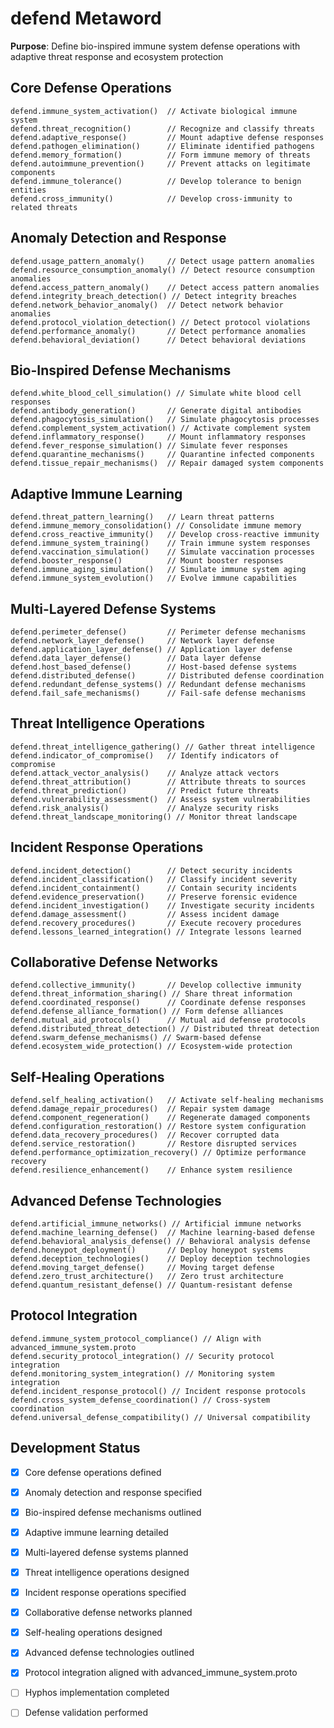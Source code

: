 # defend Metaword

**Purpose**: Define bio-inspired immune system defense operations with adaptive threat response and ecosystem protection

## Core Defense Operations

```hyphos
defend.immune_system_activation()  // Activate biological immune system
defend.threat_recognition()        // Recognize and classify threats
defend.adaptive_response()         // Mount adaptive defense responses
defend.pathogen_elimination()      // Eliminate identified pathogens
defend.memory_formation()          // Form immune memory of threats
defend.autoimmune_prevention()     // Prevent attacks on legitimate components
defend.immune_tolerance()          // Develop tolerance to benign entities
defend.cross_immunity()            // Develop cross-immunity to related threats
```

## Anomaly Detection and Response

```hyphos
defend.usage_pattern_anomaly()     // Detect usage pattern anomalies
defend.resource_consumption_anomaly() // Detect resource consumption anomalies
defend.access_pattern_anomaly()    // Detect access pattern anomalies
defend.integrity_breach_detection() // Detect integrity breaches
defend.network_behavior_anomaly()  // Detect network behavior anomalies
defend.protocol_violation_detection() // Detect protocol violations
defend.performance_anomaly()       // Detect performance anomalies
defend.behavioral_deviation()      // Detect behavioral deviations
```

## Bio-Inspired Defense Mechanisms

```hyphos
defend.white_blood_cell_simulation() // Simulate white blood cell responses
defend.antibody_generation()       // Generate digital antibodies
defend.phagocytosis_simulation()   // Simulate phagocytosis processes
defend.complement_system_activation() // Activate complement system
defend.inflammatory_response()     // Mount inflammatory responses
defend.fever_response_simulation() // Simulate fever responses
defend.quarantine_mechanisms()     // Quarantine infected components
defend.tissue_repair_mechanisms()  // Repair damaged system components
```

## Adaptive Immune Learning

```hyphos
defend.threat_pattern_learning()   // Learn threat patterns
defend.immune_memory_consolidation() // Consolidate immune memory
defend.cross_reactive_immunity()   // Develop cross-reactive immunity
defend.immune_system_training()    // Train immune system responses
defend.vaccination_simulation()    // Simulate vaccination processes
defend.booster_response()          // Mount booster responses
defend.immune_aging_simulation()   // Simulate immune system aging
defend.immune_system_evolution()   // Evolve immune capabilities
```

## Multi-Layered Defense Systems

```hyphos
defend.perimeter_defense()         // Perimeter defense mechanisms
defend.network_layer_defense()     // Network layer defense
defend.application_layer_defense() // Application layer defense
defend.data_layer_defense()        // Data layer defense
defend.host_based_defense()        // Host-based defense systems
defend.distributed_defense()       // Distributed defense coordination
defend.redundant_defense_systems() // Redundant defense mechanisms
defend.fail_safe_mechanisms()      // Fail-safe defense mechanisms
```

## Threat Intelligence Operations

```hyphos
defend.threat_intelligence_gathering() // Gather threat intelligence
defend.indicator_of_compromise()   // Identify indicators of compromise
defend.attack_vector_analysis()    // Analyze attack vectors
defend.threat_attribution()        // Attribute threats to sources
defend.threat_prediction()         // Predict future threats
defend.vulnerability_assessment()  // Assess system vulnerabilities
defend.risk_analysis()             // Analyze security risks
defend.threat_landscape_monitoring() // Monitor threat landscape
```

## Incident Response Operations

```hyphos
defend.incident_detection()        // Detect security incidents
defend.incident_classification()   // Classify incident severity
defend.incident_containment()      // Contain security incidents
defend.evidence_preservation()     // Preserve forensic evidence
defend.incident_investigation()    // Investigate security incidents
defend.damage_assessment()         // Assess incident damage
defend.recovery_procedures()       // Execute recovery procedures
defend.lessons_learned_integration() // Integrate lessons learned
```

## Collaborative Defense Networks

```hyphos
defend.collective_immunity()       // Develop collective immunity
defend.threat_information_sharing() // Share threat information
defend.coordinated_response()      // Coordinate defense responses
defend.defense_alliance_formation() // Form defense alliances
defend.mutual_aid_protocols()      // Mutual aid defense protocols
defend.distributed_threat_detection() // Distributed threat detection
defend.swarm_defense_mechanisms() // Swarm-based defense
defend.ecosystem_wide_protection() // Ecosystem-wide protection
```

## Self-Healing Operations

```hyphos
defend.self_healing_activation()   // Activate self-healing mechanisms
defend.damage_repair_procedures()  // Repair system damage
defend.component_regeneration()    // Regenerate damaged components
defend.configuration_restoration() // Restore system configuration
defend.data_recovery_procedures()  // Recover corrupted data
defend.service_restoration()       // Restore disrupted services
defend.performance_optimization_recovery() // Optimize performance recovery
defend.resilience_enhancement()    // Enhance system resilience
```

## Advanced Defense Technologies

```hyphos
defend.artificial_immune_networks() // Artificial immune networks
defend.machine_learning_defense()  // Machine learning-based defense
defend.behavioral_analysis_defense() // Behavioral analysis defense
defend.honeypot_deployment()       // Deploy honeypot systems
defend.deception_technologies()    // Deploy deception technologies
defend.moving_target_defense()     // Moving target defense
defend.zero_trust_architecture()   // Zero trust architecture
defend.quantum_resistant_defense() // Quantum-resistant defense
```

## Protocol Integration

```hyphos
defend.immune_system_protocol_compliance() // Align with advanced_immune_system.proto
defend.security_protocol_integration() // Security protocol integration
defend.monitoring_system_integration() // Monitoring system integration
defend.incident_response_protocol() // Incident response protocols
defend.cross_system_defense_coordination() // Cross-system coordination
defend.universal_defense_compatibility() // Universal compatibility
```

## Development Status

- [x] Core defense operations defined
- [x] Anomaly detection and response specified
- [x] Bio-inspired defense mechanisms outlined
- [x] Adaptive immune learning detailed
- [x] Multi-layered defense systems planned
- [x] Threat intelligence operations designed
- [x] Incident response operations specified
- [x] Collaborative defense networks planned
- [x] Self-healing operations designed
- [x] Advanced defense technologies outlined
- [x] Protocol integration aligned with advanced_immune_system.proto
- [ ] Hyphos implementation completed
- [ ] Defense validation performed

